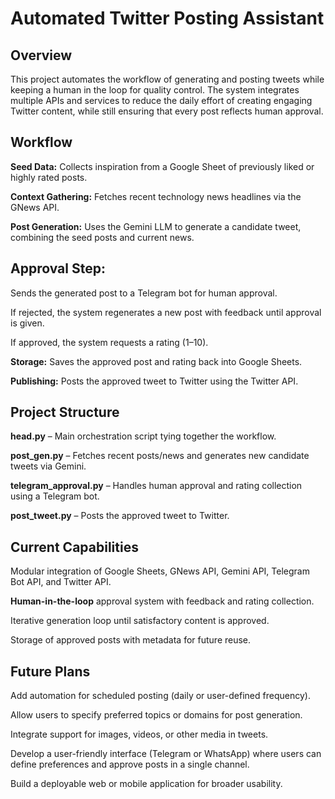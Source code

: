 # Automated Twitter Posting Assistant
## Overview

This project automates the workflow of generating and posting tweets while keeping a human in the loop for quality control. The system integrates multiple APIs and services to reduce the daily effort of creating engaging Twitter content, while still ensuring that every post reflects human approval.

## Workflow

**Seed Data:** Collects inspiration from a Google Sheet of previously liked or highly rated posts.

**Context Gathering:** Fetches recent technology news headlines via the GNews API.

**Post Generation:** Uses the Gemini LLM to generate a candidate tweet, combining the seed posts and current news.

## Approval Step:

Sends the generated post to a Telegram bot for human approval.

If rejected, the system regenerates a new post with feedback until approval is given.

If approved, the system requests a rating (1–10).

**Storage:** Saves the approved post and rating back into Google Sheets.

**Publishing:** Posts the approved tweet to Twitter using the Twitter API.

## Project Structure

**head.py** – Main orchestration script tying together the workflow.

**post_gen.py** – Fetches recent posts/news and generates new candidate tweets via Gemini.

**telegram_approval.py** – Handles human approval and rating collection using a Telegram bot.

**post_tweet.py** – Posts the approved tweet to Twitter.

## Current Capabilities

Modular integration of Google Sheets, GNews API, Gemini API, Telegram Bot API, and Twitter API.

**Human-in-the-loop** approval system with feedback and rating collection.

Iterative generation loop until satisfactory content is approved.

Storage of approved posts with metadata for future reuse.

## Future Plans

Add automation for scheduled posting (daily or user-defined frequency).

Allow users to specify preferred topics or domains for post generation.

Integrate support for images, videos, or other media in tweets.

Develop a user-friendly interface (Telegram or WhatsApp) where users can define preferences and approve posts in a single channel.

Build a deployable web or mobile application for broader usability.
